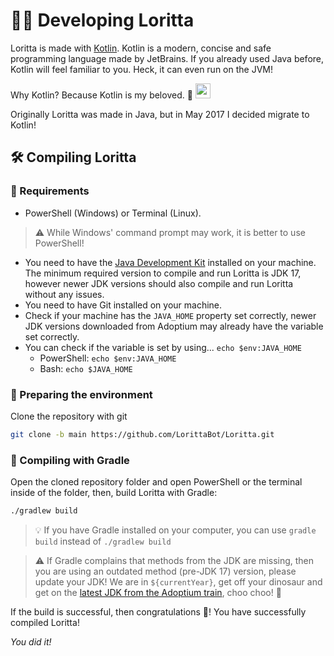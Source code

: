 # 👩‍💻 Developing Loritta

Loritta is made with [Kotlin](https://kotlinlang.org/). Kotlin is a modern, concise and safe programming language made by JetBrains. If you already used Java before, Kotlin will feel familiar to you. Heck, it can even run on the JVM!

Why Kotlin? Because Kotlin is my beloved. 🥺 <img src="https://cdn.discordapp.com/emojis/841285914159611914.gif" height="24" />

Originally Loritta was made in Java, but in May 2017 I decided migrate to Kotlin!

## 🛠️ Compiling Loritta

### 👷 Requirements

* PowerShell (Windows) or Terminal (Linux).
> ⚠️ While Windows' command prompt may work, it is better to use PowerShell!
* You need to have the [Java Development Kit](https://adoptium.net/) installed on your machine. The minimum required version to compile and run Loritta is JDK 17, however newer JDK versions should also compile and run Loritta without any issues.
* You need to have Git installed on your machine.
* Check if your machine has the `JAVA_HOME` property set correctly, newer JDK versions downloaded from Adoptium may already have the variable set correctly.
* You can check if the variable is set by using... `echo $env:JAVA_HOME`
    * PowerShell: `echo $env:JAVA_HOME`
    * Bash: `echo $JAVA_HOME`

### 🧹 Preparing the environment

Clone the repository with git

```bash
git clone -b main https://github.com/LorittaBot/Loritta.git
```

### 🐘 Compiling with Gradle

Open the cloned repository folder and open PowerShell or the terminal inside of the folder, then, build Loritta with Gradle:

```bash
./gradlew build
```

> 💡 If you have Gradle installed on your computer, you can use `gradle build` instead of `./gradlew build`

> ⚠️ If Gradle complains that methods from the JDK are missing, then you are using an outdated method (pre-JDK 17) version, please update your JDK! We are in `${currentYear}`, get off your dinosaur and get on the [latest JDK from the Adoptium train](https://adoptium.net/), choo choo! 🚄

If the build is successful, then congratulations 🎉! You have successfully compiled Loritta!

*You did it!*
